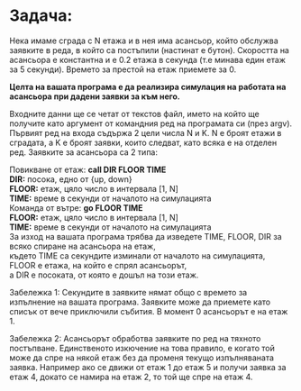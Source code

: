 # Задача:

Нека имаме сграда с N етажа и в нея има асансьор, който обслужва заявките в реда, в който са постъпили (настинат е бутон). 
Скоростта на асансьора е константна и е 0.2 етажа в секунда (т.е минава един етаж за 5 секунди). 
Времето за престой на етаж приемете за 0.

**Целта на вашата програма е да реализира симулация на работата на асансьора при дадени заявки за към него.**

Входните данни ще се четат от текстов файл, името на който ще получите като аргумент от командния ред на програмата си (през argv). 
Първият ред на входа съдържа 2 цели числа N и K. N е броят етажи в сградата, а K е броят заявки, които следват, като всяка е на отделен ред.
Заявките за асансьора са 2 типа:

Повикване от етаж: **call DIR FLOOR TIME** </br>
**DIR:** посока, едно от {up, down} </br>
**FLOOR:** етаж, цяло число в интервала [1, N] </br>
**TIME:** време в секунди от началото на симулацията </br>
Команда от вътре: **go FLOOR TIME** </br>
**FLOOR:** етаж, цяло число в интервала [1, N] </br>
**TIME:** време в секунди от началото на симулацията </br>
За изход на вашата програма трябва да изведете TIME, FLOOR, DIR за всяко спиране на асансьора на етаж,  </br>
където TIME са секундите изминали от началото на симулацията, </br>
FLOOR е етажа, на който е спрял асансьорът, </br>
а DIR е посоката, от която е дошъл на този етаж. </br>

Забележка 1:
Секундите в заявките нямат общо с времето за изпълнение на вашата програма. Заявките може да приемете като списък от вече приключили събития. В момент 0 асансьорът е на етаж 1.

Забележка 2:
Асансьорът обработва заявките по ред на тяхното постъпване. Единственото изкючение на това правило, е когато той може да спре на някой етаж без да променя текущо изпълняваната заявка. Например ако се движи от етаж 1 до етаж 5 и получи заявка за етаж 4, докато се намира на етаж 2, то той ще спре на етаж 4.
